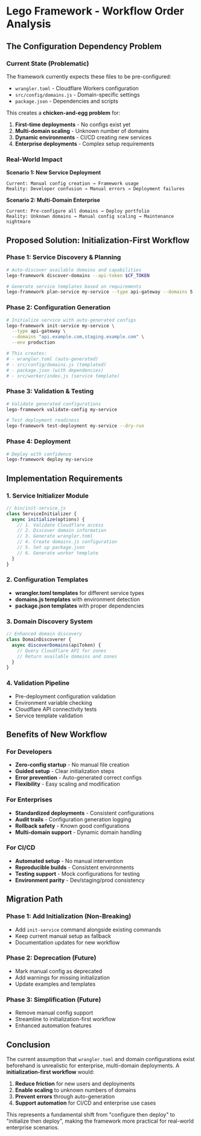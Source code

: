 # Lego Framework - Workflow Order Analysis

## The Configuration Dependency Problem

### Current State (Problematic)
The framework currently expects these files to be pre-configured:
- `wrangler.toml` - Cloudflare Workers configuration
- `src/config/domains.js` - Domain-specific settings
- `package.json` - Dependencies and scripts

This creates a **chicken-and-egg problem** for:
1. **First-time deployments** - No configs exist yet
2. **Multi-domain scaling** - Unknown number of domains
3. **Dynamic environments** - CI/CD creating new services
4. **Enterprise deployments** - Complex setup requirements

### Real-World Impact

**Scenario 1: New Service Deployment**
```
Current: Manual config creation → Framework usage
Reality: Developer confusion → Manual errors → Deployment failures
```

**Scenario 2: Multi-Domain Enterprise**
```
Current: Pre-configure all domains → Deploy portfolio
Reality: Unknown domains → Manual config scaling → Maintenance nightmare
```

## Proposed Solution: Initialization-First Workflow

### Phase 1: Service Discovery & Planning
```bash
# Auto-discover available domains and capabilities
lego-framework discover-domains --api-token $CF_TOKEN

# Generate service templates based on requirements
lego-framework plan-service my-service --type api-gateway --domains 5
```

### Phase 2: Configuration Generation
```bash
# Initialize service with auto-generated configs
lego-framework init-service my-service \
  --type api-gateway \
  --domains "api.example.com,staging.example.com" \
  --env production

# This creates:
# - wrangler.toml (auto-generated)
# - src/config/domains.js (templated)
# - package.json (with dependencies)
# - src/worker/index.js (service template)
```

### Phase 3: Validation & Testing
```bash
# Validate generated configurations
lego-framework validate-config my-service

# Test deployment readiness
lego-framework test-deployment my-service --dry-run
```

### Phase 4: Deployment
```bash
# Deploy with confidence
lego-framework deploy my-service
```

## Implementation Requirements

### 1. Service Initializer Module
```javascript
// bin/init-service.js
class ServiceInitializer {
  async initialize(options) {
    // 1. Validate Cloudflare access
    // 2. Discover domain information
    // 3. Generate wrangler.toml
    // 4. Create domains.js configuration
    // 5. Set up package.json
    // 6. Generate worker template
  }
}
```

### 2. Configuration Templates
- **wrangler.toml templates** for different service types
- **domains.js templates** with environment detection
- **package.json templates** with proper dependencies

### 3. Domain Discovery System
```javascript
// Enhanced domain discovery
class DomainDiscoverer {
  async discoverDomains(apiToken) {
    // Query Cloudflare API for zones
    // Return available domains and zones
  }
}
```

### 4. Validation Pipeline
- Pre-deployment configuration validation
- Environment variable checking
- Cloudflare API connectivity tests
- Service template validation

## Benefits of New Workflow

### For Developers
- **Zero-config startup** - No manual file creation
- **Guided setup** - Clear initialization steps
- **Error prevention** - Auto-generated correct configs
- **Flexibility** - Easy scaling and modification

### For Enterprises
- **Standardized deployments** - Consistent configurations
- **Audit trails** - Configuration generation logging
- **Rollback safety** - Known good configurations
- **Multi-domain support** - Dynamic domain handling

### For CI/CD
- **Automated setup** - No manual intervention
- **Reproducible builds** - Consistent environments
- **Testing support** - Mock configurations for testing
- **Environment parity** - Dev/staging/prod consistency

## Migration Path

### Phase 1: Add Initialization (Non-Breaking)
- Add `init-service` command alongside existing commands
- Keep current manual setup as fallback
- Documentation updates for new workflow

### Phase 2: Deprecation (Future)
- Mark manual config as deprecated
- Add warnings for missing initialization
- Update examples and templates

### Phase 3: Simplification (Future)
- Remove manual config support
- Streamline to initialization-first workflow
- Enhanced automation features

## Conclusion

The current assumption that `wrangler.toml` and domain configurations exist beforehand is unrealistic for enterprise, multi-domain deployments. A **initialization-first workflow** would:

1. **Reduce friction** for new users and deployments
2. **Enable scaling** to unknown numbers of domains
3. **Prevent errors** through auto-generation
4. **Support automation** for CI/CD and enterprise use cases

This represents a fundamental shift from "configure then deploy" to "initialize then deploy", making the framework more practical for real-world enterprise scenarios.